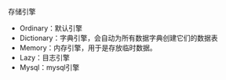 

存储引擎
* Ordinary：默认引擎
* Dictionary：字典引擎，会自动为所有数据字典创建它们的数据表
* Memory：内存引擎，用于是存放临时数据。
* Lazy：目志引擎
* Mysql：mysql引擎